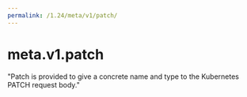 ```yaml
---
permalink: /1.24/meta/v1/patch/
---
```


# meta.v1.patch

"Patch is provided to give a concrete name and type to the Kubernetes PATCH request body."